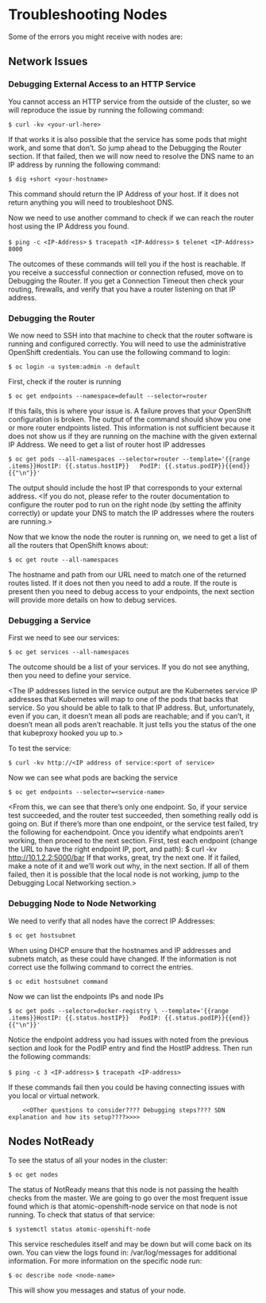# Troubleshooting Nodes
Some of the errors you might receive with nodes are: 
	
## Network Issues
		
### Debugging External Access to an HTTP Service
You cannot access an HTTP service from the outside of the cluster, so we will reproduce the issue by running the following command: 

`$ curl -kv <your-url-here>`

If that works it is also possible that the service has some pods that might work, and some that don’t. So jump ahead to the Debugging the Router section. If that failed, then we will now need to resolve the DNS name to an IP address by running the following command: 

`$ dig +short <your-hostname>`

This command should return the IP Address of your host. If it does not return anything you will need to troubleshoot DNS. 

Now we need to use another command to check if we can reach the router host using the IP Address you found.

`$ ping -c <IP-Address>`
`$ tracepath <IP-Address>`
`$ telenet <IP-Address> 8000`

The outcomes of these commands will tell you if the host is reachable. If you receive a successful connection or connection refused, move on to Debugging the Router. If you get a Connection Timeout then check your routing, firewalls, and verify that you have a router listening on that IP address.

### Debugging the Router
We now need to SSH into that machine to check that the router software is running and configured correctly. You will need to use the administrative OpenShift credentials. You can use the following command to login: 

`$ oc login -u system:admin -n default` 

First, check if the router is running 

`$ oc get endpoints --namespace=default --selector=router` 

If this fails, this is where your issue is. A failure proves that your OpenShift configuration is broken. The output of the command should show you one or more router endpoints listed. This information is not sufficient because it does not show us if they are running on the machine with the given external IP Address. We need to get a list of router host IP addresses

`$ oc get pods --all-namespaces --selector=router --template='{{range .items}}HostIP: {{.status.hostIP}}   PodIP: {{.status.podIP}}{{end}}{{"\n"}}'`

The output should include the host IP that corresponds to your external address. 
<If you do not, please refer to the router documentation to configure the router pod to run on the right node (by setting the affinity correctly) or update your DNS to match the IP addresses where the routers are running.> 

Now that we know the node the router is running on, we need to get a list of all the routers that OpenShift knows about:

`$ oc get route --all-namespaces`  

The hostname and path from our URL need to match one of the returned routes listed. If it does not then you need to add a route. If the route is present then you need to debug access to your endpoints, the next section will provide more details on how to debug services. 

### Debugging a Service
First we need to see our services: 
		
`$ oc get services --all-namespaces`

The outcome should be a list of your services. If you do not see anything, then you need to define your service. <guide-url>

<The IP addresses listed in the service output are the Kubernetes service IP addresses that Kubernetes will map to one of the pods that backs that service. So you should be able to talk to that IP address. But, unfortunately, even if you can, it doesn’t mean all pods are reachable; and if you can’t, it doesn’t mean all pods aren’t reachable. It just tells you the status of the one that kubeproxy hooked you up to.>

To test the service: 

`$ curl -kv http://<IP address of service:<port of service>`

Now we can see what pods are backing the service

`$ oc get endpoints --selector=<service-name>`


<From this, we can see that there’s only one endpoint. So, if your service test succeeded, and the router test succeeded, then something really odd is going on. But if there’s more than one endpoint, or the service test failed, try the following for eachendpoint. Once you identify what endpoints aren’t working, then proceed to the next section.
First, test each endpoint (change the URL to have the right endpoint IP, port, and path):
$ curl -kv http://10.1.2.2:5000/bar
If that works, great, try the next one. If it failed, make a note of it and we’ll work out why, in the next section.
If all of them failed, then it is possible that the local node is not working, jump to the Debugging Local Networking section.>


### Debugging Node to Node Networking
We need to verify that all nodes have the correct IP Addresses: 

`$ oc get hostsubnet` 

When using DHCP ensure that the hostnames and IP addresses and subnets match, as these could have changed. If the information is not correct use the follwing command to correct the entries. 

`$ oc edit hostsubnet command`

Now we can list the endpoints IPs and node IPs

`$ oc get pods --selector=docker-registry \
    --template='{{range .items}}HostIP: {{.status.hostIP}}   PodIP: {{.status.podIP}}{{end}}{{"\n"}}'`

Notice the endpoint address you had issues with noted from the previous section and look for the PodIP entry and find the HostIP address.  Then run the following commands: 

`$ ping -c 3 <IP-address>`
`$ tracepath <IP-address>`

If these commands fail then you could be having connecting issues with you local or virtual network. 

		<<OTher questions to consider???? Debugging steps???? SDN explanation and how its setup????>>>>

	
## Nodes NotReady
To see the status of all your nodes in the cluster: 

`$ oc get nodes` 

The status of NotReady means that this node is not passing the health checks from the master. We are going to go over the most frequent issue found which is that atomic-openshift-node service on that node is not running. To check that status of that service: 

`$ systemctl status atomic-openshift-node`

This service reschedules itself and may be down but will come back on its own.  You can view the logs found in: /var/log/messages for additional information.  For more information on the specific node run: 

`$ oc describe node <node-name>`

This will show you messages and status of your node. 


